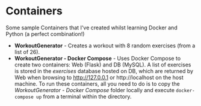 # Containers #
Some sample Containers that I've created whilst learning Docker and Python (a perfect combination!)

- **WorkoutGenerator** - Creates a workout with 8 random exercises (from a list of 26).
- **WorkoutGenerator - Docker Compose** - Uses Docker Compose to create two containers: Web (Flask) and DB (MySQL). A list of exercises is stored in the *exercises* database hosted on DB, which are returned by Web when browsing to http://127.0.0.1 or http://localhost on the host machine. To run these containers, all you need to do is to copy the *WorkoutGenerator - Docker Compose* folder locally and execute `docker-compose up` from a terminal within the directory.

